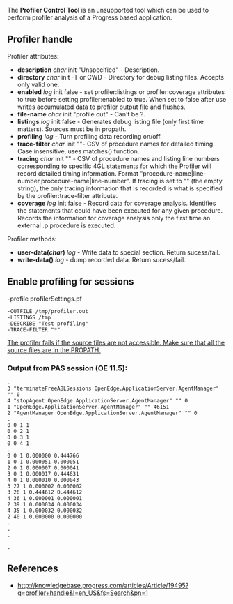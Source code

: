 The __Profiler Control Tool__ is an unsupported tool which can be used to perform profiler analysis of a Progress based application.

## Profiler handle

Profiler attributes:
* __description__ _char_ init "Unspecified" - Description.
* __directory__ _char_ init -T or CWD - Directory for debug listing files. Accepts only valid one.
* __enabled__ _log_ init false - set profiler:listings or profiler:coverage attributes to true before setting profiler:enabled to true. When set to false after use writes accumulated data to profiler output file and flushes.
* __file-name__ _char_ init "profile.out" - Can't be ?.
* __listings__ _log_ init false - Generates debug listing file (only first time matters). Sources must be in propath.
* __profiling__ _log_ - Turn profiling data recording on/off.
* __trace-filter__ _char_ init ""- CSV of procedure names for detailed timing. Case insensitive, uses matches() function.
* __tracing__ _char_ init "" - CSV of procedure names and listing line numbers corresponding to specific 4GL statements for which the Profiler will record detailed timing information. Format "procedure-name|line-number,procedure-name|line-number". If tracing is set to "" (the empty string), the only tracing information that is recorded is what is specified by the profiler:trace-filter attribute.
* __coverage__ _log_ init false - Record data for coverage analysis. Identifies the statements that could have been executed for any given procedure. Records the information for coverage analysis only the first time an external .p procedure is executed.

Profiler methods:
* __user-data(_char_)__ _log_ - Write data to special section. Return sucess/fail.
* __write-data()__ _log_ - dump recorded data. Return sucess/fail.

## Enable profiling for sessions
-profile profilerSettings.pf
```
-OUTFILE /tmp/profiler.out
-LISTINGS /tmp
-DESCRIBE "Test profiling"
-TRACE-FILTER "*"
```

[The profiler fails if the source files are not accessible. Make sure that all the source files are in the PROPATH.](https://community.progress.com/community_groups/openedge_general/f/26/t/8541)


### Output from PAS session (OE 11.5):
```
.
3 "terminateFreeABLSessions OpenEdge.ApplicationServer.AgentManager" "" 0
4 "stopAgent OpenEdge.ApplicationServer.AgentManager" "" 0
1 "OpenEdge.ApplicationServer.AgentManager" "" 46151
2 "AgentManager OpenEdge.ApplicationServer.AgentManager" "" 0
.
0 0 1 1
0 0 2 1
0 0 3 1
0 0 4 1
.
0 0 1 0.000000 0.444766
1 0 1 0.000051 0.000051
2 0 1 0.000007 0.000041
3 0 1 0.000017 0.444631
4 0 1 0.000010 0.000043
3 27 1 0.000002 0.000002
3 26 1 0.444612 0.444612
4 36 1 0.000001 0.000001
2 39 1 0.000034 0.000034
4 35 1 0.000032 0.000032
2 40 1 0.000000 0.000000
.
.
.

.
```

## References
* http://knowledgebase.progress.com/articles/Article/19495?q=profiler+handle&l=en_US&fs=Search&pn=1

